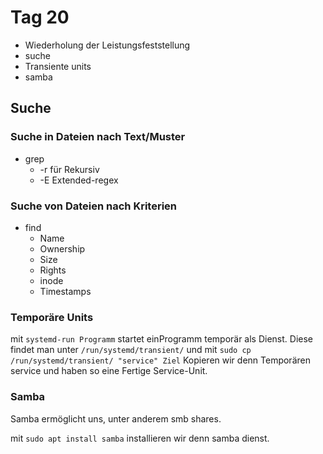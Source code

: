 # Tag 20

- Wiederholung der Leistungsfeststellung
- suche
- Transiente units
- samba

## Suche

### Suche in Dateien nach Text/Muster

- grep
  - -r für Rekursiv
  - -E Extended-regex

### Suche von Dateien nach Kriterien

- find
  - Name
  - Ownership
  - Size
  - Rights
  - inode
  - Timestamps

### Temporäre Units

mit `systemd-run Programm` startet einProgramm temporär als Dienst.
Diese findet man unter `/run/systemd/transient/` und mit `sudo cp /run/systemd/transient/ "service" Ziel` Kopieren wir denn Temporären service und haben so eine Fertige Service-Unit.

### Samba

Samba ermöglicht uns, unter anderem smb shares.

mit `sudo apt install samba` installieren wir denn samba dienst.
